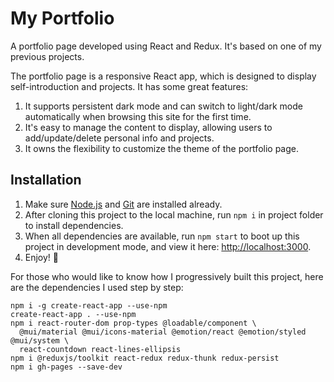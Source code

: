 # My Portfolio

A portfolio page developed using React and Redux. It's based on one of my previous projects.

The portfolio page is a responsive React app, which is designed to display self-introduction and projects.
It has some great features:
1. It supports persistent dark mode and can switch to light/dark mode automatically when browsing this site for the first time.
2. It's easy to manage the content to display, allowing users to add/update/delete personal info and projects.
3. It owns the flexibility to customize the theme of the portfolio page.

## Installation

1. Make sure [Node.js](https://nodejs.org/en/) and [Git](https://git-scm.com/) are installed already.
2. After cloning this project to the local machine, run `npm i` in project folder to install dependencies.
3. When all dependencies are available, run `npm start` to boot up this project in development mode, and view it here: [http://localhost:3000](http://localhost:3000).
4. Enjoy! :rocket:

For those who would like to know how I progressively built this project, here are the dependencies I used step by step:
```
npm i -g create-react-app --use-npm
create-react-app . --use-npm
npm i react-router-dom prop-types @loadable/component \
  @mui/material @mui/icons-material @emotion/react @emotion/styled @mui/system \
  react-countdown react-lines-ellipsis
npm i @reduxjs/toolkit react-redux redux-thunk redux-persist
npm i gh-pages --save-dev
```
